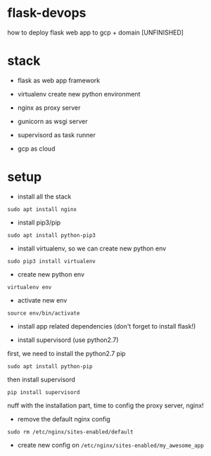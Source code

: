 # flask-devops
how to deploy flask web app to gcp + domain [UNFINISHED]

# stack

- flask as web app framework

- virtualenv create new python environment

- nginx as proxy server

- gunicorn as wsgi server

- supervisord as task runner

- gcp as cloud 

# setup

- install all the stack

```
sudo apt install nginx
```

- install pip3/pip 

```
sudo apt install python-pip3
```

- install virtualenv, so we can create new python env 

```
sudo pip3 install virtualenv
```

- create new python env

```
virtualenv env 
```

- activate new env

```
source env/bin/activate
```

- install app related dependencies (don't forget to install flask!)

- install supervisord (use python2.7)

first, we need to install the python2.7 pip

```
sudo apt install python-pip
```

then install supervisord

```
pip install supervisord
```

nuff with the installation part, time to config the proxy server, nginx!

- remove the default nginx config

```
sudo rm /etc/nginx/sites-enabled/default
```

- create new config on `/etc/nginx/sites-enabled/my_awesome_app`
